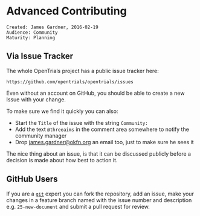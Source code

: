 # Advanced Contributing

~~~
Created: James Gardner, 2016-02-19
Audience: Community
Maturity: Planning
~~~

## Via Issue Tracker

The whole OpenTrials project has a public issue tracker here:

    https://github.com/opentrials/opentrials/issues

Even without an account on GitHub, you should be able to create a new Issue
with your change.

To make sure we find it quickly you can also:

* Start the `Title` of the issue with the string `Community: `
* Add the text `@threeaims` in the comment area somewhere to notify the community manager
* Drop james.gardner@okfn.org an email too, just to make sure he sees it

The nice thing about an issue, is that it can be discussed publicly before a
decision is made about how best to action it.


## GitHub Users

If you are a [`git`](https://git-scm.com/) expert you can fork the repository,
add an issue, make your changes in a feature branch named with the issue number
and description e.g. `25-new-document` and submit a pull request for review.

